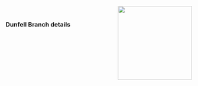 <img src="https://www.linaro.org/assets/images/projects/yocto-project.png" width="200" align="right">

<br>

### Dunfell Branch details

